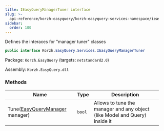```yaml
---
title: IEasyQueryManagerTuner interface
slug: >-
  api-reference/korzh-easyquery/korzh-easyquery-services-namespace/ieasyquerymanagertuner-interface
sidebar:
  order: 100
---
```


Defines the interaces for "manager tuner" classes
```csharp
public interface Korzh.EasyQuery.Services.IEasyQueryManagerTuner

```
Package: `Korzh.EasyQuery` (targets: `netstandard2.0`)

Assembly: `Korzh.EasyQuery.dll`

### Methods

| Name | Type | Description | 
| --- | --- | --- | 
| Tune([EasyQueryManager](///////////////easyquery/docs/api-reference/korzh-easyquery/korzh-easyquery-services-namespace/easyquerymanager-class) manager) | `bool` | Allows to tune the manager and any object (like Model and Query) inside it |
